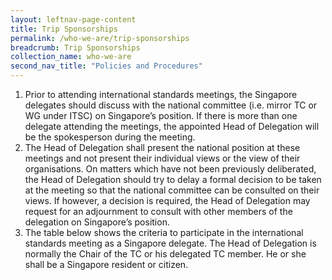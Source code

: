 ```yaml
---
layout: leftnav-page-content
title: Trip Sponsorships
permalink: /who-we-are/trip-sponsorships
breadcrumb: Trip Sponsorships
collection_name: who-we-are
second_nav_title: "Policies and Procedures"
---
```


1. Prior to attending international standards meetings, the Singapore delegates should discuss with the national committee (i.e. mirror TC or WG under ITSC) on Singapore’s position. If there is more than one delegate attending the meetings, the appointed Head of Delegation will be the spokesperson during the meeting.
2. The Head of Delegation shall present the national position at these meetings and not present their individual views or the view of their organisations. On matters which have not been previously deliberated, the Head of Delegation should try to delay a formal decision to be taken at the meeting so that the national committee can be consulted on their views. If however, a decision is required, the Head of Delegation may request for an adjournment to consult with other members of the delegation on Singapore’s position.
3. The table below shows the criteria to participate in the international standards meeting as a Singapore delegate. The Head of Delegation is normally the Chair of the TC or his delegated TC member. He or she shall be a Singapore resident or citizen.
